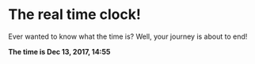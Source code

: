 # The real time clock!

Ever wanted to know what the time is? Well, your journey is about to end!

**The time is Dec 13, 2017, 14:55**